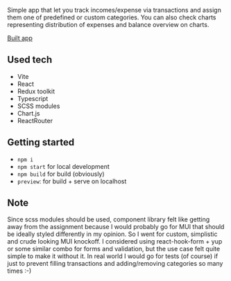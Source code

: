 Simple app that let you track incomes/expense via transactions and assign them one of predefined or custom categories. You can also check charts representing distribution of expenses and balance overview on charts.

[Built app](https://benesva4.github.io/expense-app/)

## Used tech

- Vite
- React
- Redux toolkit
- Typescript
- SCSS modules
- Chart.js
- ReactRouter

## Getting started

- `npm i`
- `npm start` for local development
- `npm build` for build (obviously)
- `preview`: for build + serve on localhost

## Note

Since scss modules should be used, component library felt like getting away from the assignment because I would probably go for MUI that should be ideally styled differently in my opinion. So I went for custom, simplistic and crude looking MUI knockoff. I considered using react-hook-form + yup or some similar combo for forms and validation, but the use case felt quite simple to make it without it. In real world I would go for tests (of course) if just to prevent filling transactions and adding/removing categories so many times :-)
